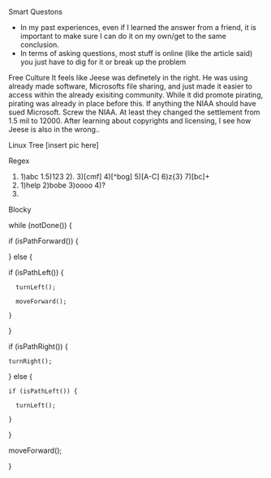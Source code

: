 Smart Questons
- In my past experiences, even if I learned the answer from a friend, it is important to make sure I can do it on my own/get to
  the same conclusion. 
- In terms of asking questions, most stuff is online (like the article said) you just have to dig for it or break up the problem

Free Culture
It feels like Jeese was definetely in the right. He was using already made software, Microsofts file sharing, and just made it
easier to access within the already exisiting community. While it did promote pirating, pirating was already in place before this. If anything the NIAA should have sued Microsoft. Screw the NIAA. At least they changed the settlement from 1.5 mil to 12000. After learning about copyrights and licensing, I see how Jeese is also in the wrong..

Linux Tree
[insert pic here]

Regex
1.  1)abc 1.5)123 2)\. 3)[cmf] 4)[^bog] 5)[A-C] 6)z{3} 7)[bc]+
2.  1)help 2)bobe 3)oooo 4)?
3.  

Blocky

while (notDone()) {

  if (isPathForward()) {

  } else {

  if (isPathLeft()) {

      turnLeft();

      moveForward();

    }

  }

  if (isPathRight()) {

    turnRight();

  } else {

    if (isPathLeft()) {

      turnLeft();

    }

  }

  moveForward();

}
